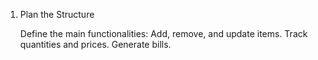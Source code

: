 1. Plan the Structure

    Define the main functionalities:
        Add, remove, and update items.
        Track quantities and prices.
        Generate bills.